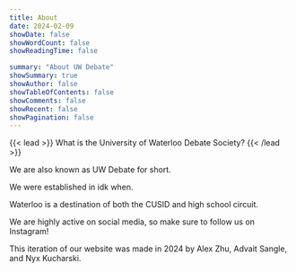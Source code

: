 ```yaml
---
title: About
date: 2024-02-09
showDate: false
showWordCount: false
showReadingTime: false

summary: "About UW Debate"
showSummary: true
showAuthor: false
showTableOfContents: false
showComments: false
showRecent: false
showPagination: false
---
```


{{< lead >}}
What is the University of Waterloo Debate Society?
{{< /lead >}}

We are also known as UW Debate for short.

We were established in idk when.

Waterloo is a destination of both the CUSID and high school circuit.

We are highly active on social media, so make sure to follow us on Instagram!

This iteration of our website was made in 2024 by Alex Zhu, Advait Sangle, and Nyx Kucharski.